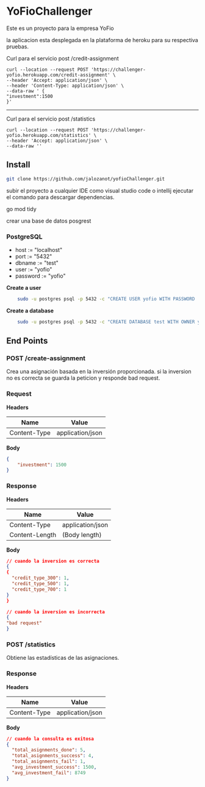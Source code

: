 # YoFioChallenger
Este es un proyecto para la empresa YoFio

la aplicacion esta desplegada en la plataforma de heroku para su respectiva pruebas.

Curl para el servicio post /credit-assignment

```
curl --location --request POST 'https://challenger-yofio.herokuapp.com/credit-assignment' \
--header 'Accept: application/json' \
--header 'Content-Type: application/json' \
--data-raw ' {
"investment":1500
}'
```
-------------------------------------------------------------------------------------

Curl para el servicio post /statistics

```
curl --location --request POST 'https://challenger-yofio.herokuapp.com/statistics' \
--header 'Accept: application/json' \
--data-raw ''
```



## Install

```sh
git clone https://github.com/jalozanot/yofioChallenger.git
```

subir el proyecto a cualquier IDE como visual studio code o intellij
ejecutar el comando para descargar dependencias.

go mod tidy 

crear una base de datos posgrest

### PostgreSQL

- host := "localhost"
- port := "5432"
- dbname := "test"
- user := "yofio"
- password := "yofio"

**Create a user**
```sh
    sudo -u postgres psql -p 5432 -c "CREATE USER yofio WITH PASSWORD 'yofio';"
```

**Create a database**
```sh
    sudo -u postgres psql -p 5432 -c "CREATE DATABASE test WITH OWNER yofio;"
```


## End Points

### POST /create-assignment

Crea una asignación basada en la inversión proporcionada. si la inversion no es correcta se guarda la peticion y responde bad request.


### Request

**Headers**

| Name         | Value            |
| ------------ | ---------------- |
| Content-Type | application/json |

**Body**

```json
{
    "investment": 1500
}
```


### Response

**Headers**

| Name           | Value            |
| -------------- | ---------------- |
| Content-Type   | application/json |
| Content-Length | (Body length)    |

**Body**

```json
// cuando la inversion es correcta
{
{
  "credit_type_300": 1,
  "credit_type_500": 1,
  "credit_type_700": 1
}
}

// cuando la inversion es incorrecta
{
"bad request"
}

```


### POST /statistics

Obtiene las estadísticas de las asignaciones.

### Response

**Headers**

| Name           | Value            |
| -------------- | ---------------- |
| Content-Type   | application/json |


**Body**

```json
// cuando la consulta es exitosa
{
  "total_asignments_done": 5,
  "total_asignments_success": 4,
  "total_asignments_fail": 1,
  "avg_investment_success": 1500,
  "avg_investment_fail": 8749
}


```
